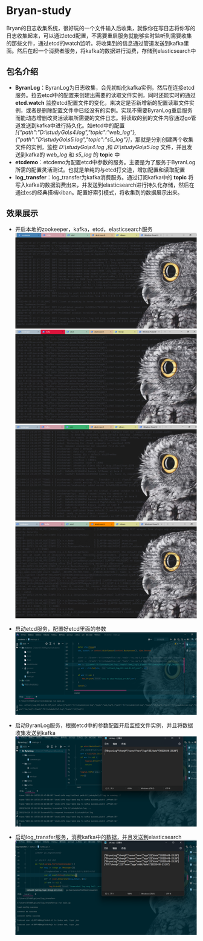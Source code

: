 # Bryan-study
Bryan的日志收集系统，很好玩的一个文件输入后收集，就像你在写日志将你写的日志收集起来，可以通过etcd配置，不需要重启服务就能够实时监听到需要收集的那些文件，通过etcd的watch监听。将收集到的信息通过管道发送到kafka里面。然后在起一个消费者服务，将kafka的数据进行消费，存储到elasticsearch中

## 包名介绍
* **ByranLog**：ByranLog为日志收集，会先初始化kafka实例，然后在连接etcd服务。拉去etcd中的配置来创建出需要的读取文件实例，同时还能实时的通过 __etcd.watch__ 监控etcd配置文件的变化，来决定是否新增新的配置读取文件实例，或者是删除配置文件中已经没有的实例。实现不需要ByranLog重启服务而能动态增删改灵活读取所需要的文件日志。将读取的到的文件内容通过go管道发送到kafka中进行持久化。如etcd中的配置 *[{"path":"D:\\studyGo\\s4.log","topic":"web_log"},{"path":"D:\\studyGo\\s5.log","topic":"s5_log"}]*，那就是分别创建两个收集文件的实例，监控 _D:\\studyGo\\s4.log_ ,和 _D:\\studyGo\\s5.log_ 文件，并且发送到kafka的 _web_log_ 和 _s5_log_ 的 __topic__ 中  
* **etcdemo**：etcdemo为配置etcd中参数的服务。主要是为了服务于ByranLog所需的配置灵活测试。也就是单纯的与etcd打交道，增加配置和读取配置   
* **log_transfer**：log_transfer为kafka消费服务。通过订阅kafka中的 __topic__ 将写入kafka的数据消费出来，并发送到elasticsearch进行持久化存储，然后在通过es的经典搭档kiban。配置好索引模式，将收集到的数据展示出来。  

## 效果展示
* 开启本地的zookeeper，kafka，etcd，elasticsearch服务
![图片名称](https://github.com/chenjiahui-xxz/IMG/blob/main/zookeeper.png)  
![图片名称](https://github.com/chenjiahui-xxz/IMG/blob/main/kafka.png) 
![图片名称](https://github.com/chenjiahui-xxz/IMG/blob/main/etcd.png) 
![图片名称](https://github.com/chenjiahui-xxz/IMG/blob/main/elasticsearch.png) 

* 启动etcd服务，配置好etcd里面的参数
![图片名称](https://github.com/chenjiahui-xxz/IMG/blob/main/etcddemo.png)

* 启动ByranLog服务，根据etcd中的参数配置开启监控文件实例，并且将数据收集发送到kafka
![图片名称](https://github.com/chenjiahui-xxz/IMG/blob/main/runBryanLog.png)

* 启动log_transfer服务，消费kafka中的数据，并且发送到elasticsearch
![图片名称](https://github.com/chenjiahui-xxz/IMG/blob/main/runConsume.png)
